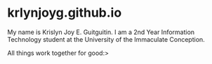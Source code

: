 # krlynjoyg.github.io

My name is Krislyn Joy E. Guitguitin.
I am a 2nd Year Information Technology student at the University of the Immaculate Conception.

All things work together for good:>
